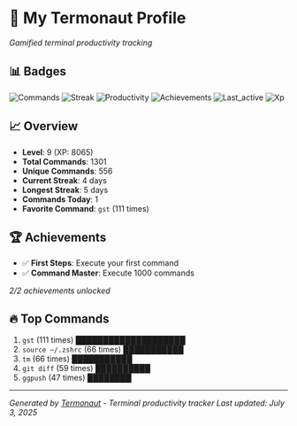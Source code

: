 # 🚀 My Termonaut Profile

*Gamified terminal productivity tracking*

## 📊 Badges

![Commands](https://img.shields.io/badge/Commands-1301-blue?style=flat-square&logo=terminal&logoColor=white) ![Streak](https://img.shields.io/badge/Streak-4+days-green?style=flat-square&logo=terminal&logoColor=white) ![Productivity](https://img.shields.io/badge/Productivity-80.0%25-green?style=flat-square&logo=terminal&logoColor=white) ![Achievements](https://img.shields.io/badge/Achievements-5%2F10-blue?style=flat-square&logo=terminal&logoColor=white) ![Last_active](https://img.shields.io/badge/Last+Active-5h+ago-green?style=flat-square&logo=terminal&logoColor=white) ![Xp](https://img.shields.io/badge/XP-Level+9+%288065%2F10000%29-green?style=flat-square&logo=terminal&logoColor=white) 

## 📈 Overview

- **Level**: 9 (XP: 8065)
- **Total Commands**: 1301
- **Unique Commands**: 556
- **Current Streak**: 4 days
- **Longest Streak**: 5 days
- **Commands Today**: 1
- **Favorite Command**: `gst` (111 times)

## 🏆 Achievements

- ✅ **First Steps**: Execute your first command
- ✅ **Command Master**: Execute 1000 commands

*2/2 achievements unlocked*

## 🔥 Top Commands

1. `gst` (111 times) ████████████████████
2. `source ~/.zshrc` (66 times) ███████████
3. `tm` (66 times) ███████████
4. `git diff` (59 times) ██████████
5. `ggpush` (47 times) ████████

---

*Generated by [Termonaut](https://github.com/oiahoon/termonaut) - Terminal productivity tracker*
*Last updated: July 3, 2025*
